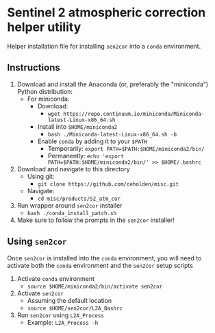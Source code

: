 # Sentinel 2 atmospheric correction helper utility

Helper installation file for installing `sen2cor` into a `conda` environment.

## Instructions

1. Download and install the Anaconda (or, preferably the "miniconda") Python distribution:
    * For miniconda:
        * Download:
            * `wget https://repo.continuum.io/miniconda/Miniconda-latest-Linux-x86_64.sh`
        * Install into `$HOME/miniconda2`
            * `bash ./Miniconda-latest-Linux-x86_64.sh -b`
        * Enable `conda` by adding it to your `$PATH`
            * Temporarily: `export PATH=$PATH:$HOME/miniconda2/bin/`
            * Permanently: `echo 'export PATH=$PATH:$HOME/miniconda2/bin/' >> $HOME/.bashrc`
2. Download and navigate to this directory
    * Using git:
        * `git clone https://github.com/ceholden/misc.git`
    * Navigate:
        * `cd misc/products/S2_atm_cor`
3. Run wrapper around `sen2cor` installer
    * `bash ./conda_install_patch.sh`
4. Make sure to follow the prompts in the `sen2cor` installer!

## Using `sen2cor`

Once `sen2cor` is installed into the `conda` environment, you will need to activate both the `conda` environment and the `sen2cor` setup scripts

1. Activate `conda` environment
    * `source $HOME/miniconda2/bin/activate sen2cor`
2. Activate `sen2cor`
    * Assuming the default location
    * `source $HOME/sen2cor/L2A_Bashrc`
3. Run `sen2cor` using `L2A_Process`
    * Example: `L2A_Process -h`
